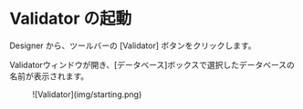 # Validator の起動

Designer から、ツールバーの [Validator] ボタンをクリックします。

Validatorウィンドウが開き、[データベース]ボックスで選択したデータベースの名前が表示されます。  

<figure markdown="1">
  ![Validator](img/starting.png)
</figure>